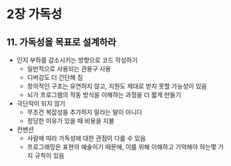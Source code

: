 # 2장 가독성
## 11. 가독성을 목표로 설계하라
- 인지 부하를 감소시키는 방향으로 코드 작성하기
  - 일반적으로 사용되는 관용구 사용
  - 디버깅도 더 간단해 짐
  - 창의적인 구조는 유연하지 않고, 지원도 제대로 받지 못할 가능성이 있음
  - 뇌가 프로그램의 작동 방식을 이해하는 과정을 더 짧게 만들기
- 극단적이 되지 않기
  - 무조건 복잡성을 추가하지 말라는 말이 아니다
  - 정당한 이유가 있을 때 비용을 지불
- 컨벤션
  - 사람에 따라 가독성에 대한 관점이 다를 수 있음
  - 프로그래밍은 표현의 예술이기 때문에, 이를 위해 이해하고 기억해야 하는몇 가지 규칙이 있음

